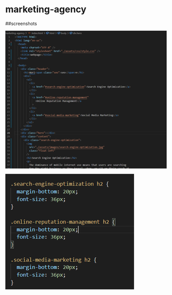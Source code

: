 # marketing-agency

##screenshots

![Snipped view of original HTML code](assets/screenshots/originalcode.png)

![Snipped view of original CSS code](assets/screenshots/originalcsscodesnippet.png)
